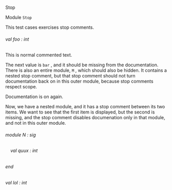 Stop

Module  `` Stop `` 

This test cases exercises stop comments.

###### val foo : int

This is normal commented text.

The next value is  `` bar `` , and it should be missing from the documentation. There is also an entire module,  `` M `` , which should also be hidden. It contains a nested stop comment, but that stop comment should not turn documentation back on in this outer module, because stop comments respect scope.

Documentation is on again.

Now, we have a nested module, and it has a stop comment between its two items. We want to see that the first item is displayed, but the second is missing, and the stop comment disables documenation only in that module, and not in this outer module.

###### module N : sig

######     val quux : int


###### end

###### val lol : int

